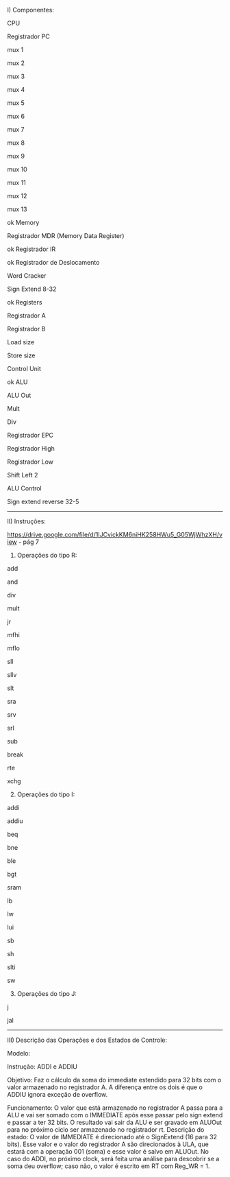 I) Componentes:

CPU


Registrador PC	


mux 1


mux 2


mux 3


mux 4


mux 5


mux 6


mux 7


mux 8


mux 9


mux 10


mux 11


mux 12


mux 13


ok Memory


Registrador MDR (Memory Data Register)


ok Registrador IR


ok Registrador de Deslocamento


Word Cracker


Sign Extend 8-32


ok Registers


Registrador A	


Registrador B	


Load size	


Store size	


Control Unit


ok ALU


ALU Out


Mult	


Div	


Registrador EPC	


Registrador High	


Registrador Low	


Shift Left 2


ALU Control


Sign extend reverse 32-5


-----------------------

II) Instruções:

https://drive.google.com/file/d/1IJCvickKM6niHK258HWu5_G05WjWhzXH/view - pág 7

1. Operações do tipo R:


add

and

div


mult


jr


mfhi


mflo


sll


sllv


slt


sra


srv


srl


sub


break


rte


xchg

2. Operações do tipo I:

addi


addiu


beq


bne


ble


bgt


sram


lb


lw


lui


sb


sh


slti


sw

3. Operações do tipo J:

j 


jal

-------------------------

III) Descrição das Operações e dos Estados de Controle:

Modelo:


Instrução: ADDI e ADDIU


Objetivo: Faz o cálculo da soma do immediate estendido para 32 bits com o valor armazenado no registrador A. A diferença entre os dois é que o ADDIU ignora exceção de overflow.


Funcionamento: O valor que está armazenado no registrador A passa para a ALU e vai ser somado com o IMMEDIATE após esse passar pelo sign extend e passar a ter 32 bits. O resultado vai sair da ALU e ser gravado em ALUOut para no próximo ciclo ser armazenado no registrador rt.
Descrição do estado: O valor de IMMEDIATE é direcionado até o SignExtend (16 para 32 bits). Esse valor e o valor do registrador A são direcionados à ULA, que estará com a operação 001 (soma) e esse valor é salvo em ALUOut. No caso do ADDI, no próximo clock, será feita uma análise para descobrir se a soma deu overflow; caso não, o valor é escrito em RT com Reg_WR = 1. 

